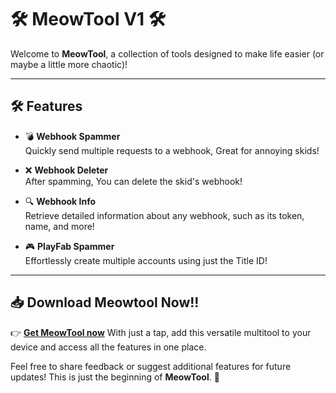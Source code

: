 # 🛠️ MeowTool V1  🛠️

Welcome to **MeowTool**, a collection of tools designed to make life easier (or maybe a little more chaotic)!  

---

## 🛠️ Features  

- 💣 **Webhook Spammer**  
  Quickly send multiple requests to a webhook, Great for annoying skids!

- ❌ **Webhook Deleter**  
  After spamming, You can delete the skid's webhook!

- 🔍 **Webhook Info**  
  Retrieve detailed information about any webhook, such as its token, name, and more!

- 🎮 **PlayFab Spammer**  
 Effortlessly create multiple accounts using just the Title ID!

---

## 📥 Download Meowtool Now!!

👉 [**Get MeowTool now**](https://github.com/ToastedBready/Toasts-Tools/releases/tag/V1)
With just a tap, add this versatile multitool to your device and access all the features in one place.  

Feel free to share feedback or suggest additional features for future updates! This is just the beginning of **MeowTool**. 🌟  
